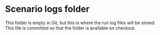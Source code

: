 # Scenario logs folder

This folder is empty in Git, but this is where the run log files will be stored.
This file is committed so that the folder is available on checkout.
